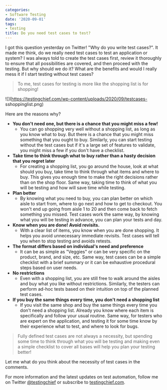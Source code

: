 ```yaml
---
categories:
- Software Testing
date: '2020-09-01'
tags:
- testing
title: Do you need test cases to test?
---
```


I got this question yesterday on Twitter! "Why do you write test cases?". It
made me think, do we really need test cases to test an application or system?
I was always told to create the test cases first, review it thoroughly to
ensure that all possibilities are covered, and then proceed with the testing.
But why should we do it? What are the benefits and would I really mess it if I
start testing without test cases?

> To me, test cases for testing is more like the shopping list is for
> shopping!

![](https://testingchief.com/wp-content/uploads/2020/09/testcases-
sshoppinglist.png)

Here are the reasons why?

  * **You don't need one, but there is a chance that you might miss a few!**
    * You can go shopping very well without a shopping list, as long as you know what to buy. But there is a chance that you might miss something that you ought to buy. Similarly, you can start testing without the test cases but if it's a large set of features to validate, you might miss a few if you don't have a checklist.
  * **Take time to think through what to buy rather than a hasty decision that you regret later**
    * For creating a shopping list, you go around the house, look at what should you buy, take time to think through what items and where to buy. This gives you enough time to make the right decisions rather than on the shop floor. Same way, taking time to think of what you will be testing and how will save time while testing.
  * **Plan better**
    * By knowing what you need to buy, you can plan better on which aisle to start from, where to go next and how to get to checkout. You won't end up going from aisle 1 to 20 and then come back to fetch something you missed. Test cases work the same way, by knowing what you will be testing in advance, you can plan your tests and day.
  * **Know when you are done! Avoid revisits.**
    * With a clear list of items, you know when you are done shopping. It helps you avoid unnecessary immediate revisits. Test cases will tell you when to stop testing and avoids retests.
  * **The format differs based on individual's need and preference**
    * It can be as simple as "Veggies" or can be very specific on the product, brand, and size, etc. Same way, test cases can be a simple checklist with a brief summary or it can be exhaustive procedural steps based on user needs.
  * **No restrictions**
    * Even with a shopping list, you are still free to walk around the aisles and buy what you like without restrictions. Similarly, the testers can perform ad-hoc tests based on their intuition on top of the planned test cases.
  * **If you buy the same things every time, you don't need a shopping list**
    * If you visit the same shop and buy the same things every time you don't need a shopping list. Already you know where each item is specifically and follow your usual routine. Same way, for testers who are expert on the application, and testing it for some time know by their experience what to test, and where to look for bugs. 

> Fully defined test cases are not always a necessity, but spending some time
> to think through what you will be testing and making even a simple checklist
> to cover all bases will help you plan your testing better!

Let me what do you think about the necessity of test cases in the comments.

For more information and the latest updates on test automation, follow me on
Twitter [@testingchief](https://twitter.com/testingchief) or subscribe to
[testingchief.com](https://testingchief.com/).